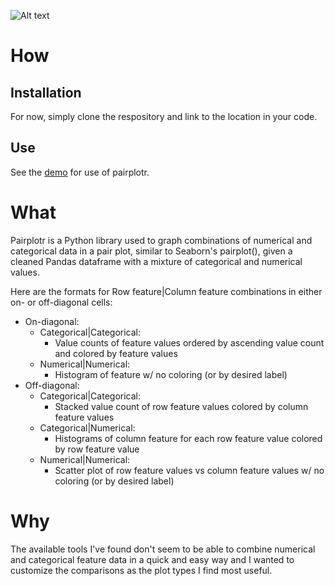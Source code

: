 ![Alt text](./pairplotr_demo.png?raw=true)
# How
## Installation
For now, simply clone the respository and link to the location in your code. 

## Use
See the [demo](pairplotr_demo.ipynb) for use of pairplotr.

# What
Pairplotr is a Python library used to graph combinations of numerical and categorical data in a pair plot,
similar to Seaborn's pairplot(), given a cleaned Pandas dataframe with a mixture of categorical and numerical
values.

Here are the formats for Row feature|Column feature combinations in either on- or off-diagonal cells: 

- On-diagonal:        
  - Categorical|Categorical:
    - Value counts of feature values ordered by ascending value count and colored by feature values
  - Numerical|Numerical:
    - Histogram of feature w/ no coloring (or by desired label)
- Off-diagonal:
  - Categorical|Categorical:
    - Stacked value count of row feature values colored by column feature values
  - Categorical|Numerical:
    - Histograms of column feature for each row feature value colored by row feature value
  - Numerical|Numerical:
    - Scatter plot of row feature values vs column feature values w/ no coloring (or by desired label)

# Why
The available tools I've found don't seem to be able to combine numerical and categorical feature data
in a quick and easy way and I wanted to customize the comparisons as the plot types I find most useful.